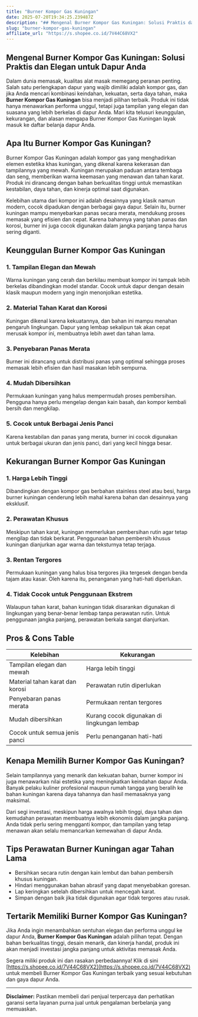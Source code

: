 ```yaml
---
title: "Burner Kompor Gas Kuningan"
date: 2025-07-20T19:34:25.239487Z
description: "## Mengenal Burner Kompor Gas Kuningan: Solusi Praktis dan Elegan untuk Dapur Anda..."
slug: "burner-kompor-gas-kuningan"
affiliate_url: "https://s.shopee.co.id/7V44C68VX2"
---
```

## Mengenal Burner Kompor Gas Kuningan: Solusi Praktis dan Elegan untuk Dapur Anda

Dalam dunia memasak, kualitas alat masak memegang peranan penting. Salah satu perlengkapan dapur yang wajib dimiliki adalah kompor gas, dan jika Anda mencari kombinasi keindahan, kekuatan, serta daya tahan, maka **Burner Kompor Gas Kuningan** bisa menjadi pilihan terbaik. Produk ini tidak hanya menawarkan performa unggul, tetapi juga tampilan yang elegan dan suasana yang lebih berkelas di dapur Anda. Mari kita telusuri keunggulan, kekurangan, dan alasan mengapa Burner Kompor Gas Kuningan layak masuk ke daftar belanja dapur Anda.

## Apa Itu Burner Kompor Gas Kuningan?

Burner Kompor Gas Kuningan adalah kompor gas yang menghadirkan elemen estetika khas kuningan, yang dikenal karena kekerasan dan tampilannya yang mewah. Kuningan merupakan paduan antara tembaga dan seng, memberikan warna keemasan yang menawan dan tahan karat. Produk ini dirancang dengan bahan berkualitas tinggi untuk memastikan kestabilan, daya tahan, dan kinerja optimal saat digunakan.

Kelebihan utama dari kompor ini adalah desainnya yang klasik namun modern, cocok dipadukan dengan berbagai gaya dapur. Selain itu, burner kuningan mampu menyebarkan panas secara merata, mendukung proses memasak yang efisien dan cepat. Karena bahannya yang tahan panas dan korosi, burner ini juga cocok digunakan dalam jangka panjang tanpa harus sering diganti.

## Keunggulan Burner Kompor Gas Kuningan

### 1. Tampilan Elegan dan Mewah

Warna kuningan yang cerah dan berkilau membuat kompor ini tampak lebih berkelas dibandingkan model standar. Cocok untuk dapur dengan desain klasik maupun modern yang ingin menonjolkan estetika.

### 2. Material Tahan Karat dan Korosi

Kuningan dikenal karena kekuatannya, dan bahan ini mampu menahan pengaruh lingkungan. Dapur yang lembap sekalipun tak akan cepat merusak kompor ini, membuatnya lebih awet dan tahan lama.

### 3. Penyebaran Panas Merata

Burner ini dirancang untuk distribusi panas yang optimal sehingga proses memasak lebih efisien dan hasil masakan lebih sempurna.

### 4. Mudah Dibersihkan

Permukaan kuningan yang halus mempermudah proses pembersihan. Pengguna hanya perlu mengelap dengan kain basah, dan kompor kembali bersih dan mengkilap.

### 5. Cocok untuk Berbagai Jenis Panci

Karena kestabilan dan panas yang merata, burner ini cocok digunakan untuk berbagai ukuran dan jenis panci, dari yang kecil hingga besar.

## Kekurangan Burner Kompor Gas Kuningan

### 1. Harga Lebih Tinggi

Dibandingkan dengan kompor gas berbahan stainless steel atau besi, harga burner kuningan cenderung lebih mahal karena bahan dan desainnya yang eksklusif.

### 2. Perawatan Khusus

Meskipun tahan karat, kuningan memerlukan pembersihan rutin agar tetap mengilap dan tidak berkarat. Penggunaan bahan pembersih khusus kuningan dianjurkan agar warna dan teksturnya tetap terjaga.

### 3. Rentan Tergores

Permukaan kuningan yang halus bisa tergores jika tergesek dengan benda tajam atau kasar. Oleh karena itu, penanganan yang hati-hati diperlukan.

### 4. Tidak Cocok untuk Penggunaan Ekstrem

Walaupun tahan karat, bahan kuningan tidak disarankan digunakan di lingkungan yang benar-benar lembap tanpa perawatan rutin. Untuk penggunaan jangka panjang, perawatan berkala sangat dianjurkan.

## Pros & Cons Table

| **Kelebihan**                               | **Kekurangan**                                    |
|----------------------------------------------|--------------------------------------------------|
| Tampilan elegan dan mewah                   | Harga lebih tinggi                              |
| Material tahan karat dan korosi             | Perawatan rutin diperlukan                       |
| Penyebaran panas merata                     | Permukaan rentan tergores                        |
| Mudah dibersihkan                           | Kurang cocok digunakan di lingkungan lembap    |
| Cocok untuk semua jenis panci               | Perlu penanganan hati-hati                      |

## Kenapa Memilih Burner Kompor Gas Kuningan?

Selain tampilannya yang menarik dan kekuatan bahan, burner kompor ini juga menawarkan nilai estetika yang meningkatkan keindahan dapur Anda. Banyak pelaku kuliner profesional maupun rumah tangga yang beralih ke bahan kuningan karena daya tahannya dan hasil memasaknya yang maksimal.

Dari segi investasi, meskipun harga awalnya lebih tinggi, daya tahan dan kemudahan perawatan membuatnya lebih ekonomis dalam jangka panjang. Anda tidak perlu sering mengganti kompor, dan tampilan yang tetap menawan akan selalu memancarkan kemewahan di dapur Anda.

## Tips Perawatan Burner Kuningan agar Tahan Lama

- Bersihkan secara rutin dengan kain lembut dan bahan pembersih khusus kuningan.
- Hindari menggunakan bahan abrasif yang dapat menyebabkan goresan.
- Lap keringkan setelah dibersihkan untuk mencegah karat.
- Simpan dengan baik jika tidak digunakan agar tidak tergores atau rusak.

## Tertarik Memiliki Burner Kompor Gas Kuningan?

Jika Anda ingin menambahkan sentuhan elegan dan performa unggul ke dapur Anda, **Burner Kompor Gas Kuningan** adalah pilihan tepat. Dengan bahan berkualitas tinggi, desain menarik, dan kinerja handal, produk ini akan menjadi investasi jangka panjang untuk aktivitas memasak Anda.

Segera miliki produk ini dan rasakan perbedaannya! Klik di sini [https://s.shopee.co.id/7V44C68VX2](https://s.shopee.co.id/7V44C68VX2) untuk membeli Burner Kompor Gas Kuningan terbaik yang sesuai kebutuhan dan gaya dapur Anda.

---

**Disclaimer:** Pastikan membeli dari penjual terpercaya dan perhatikan garansi serta layanan purna jual untuk pengalaman berbelanja yang memuaskan.
